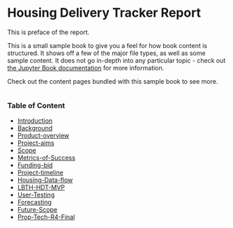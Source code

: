# Housing Delivery Tracker Report 

This is preface of the report. 


This is a small sample book to give you a feel for how book content is
structured.
It shows off a few of the major file types, as well as some sample content.
It does not go in-depth into any particular topic - check out [the Jupyter Book documentation](https://jupyterbook.org) for more information.
    
Check out the content pages bundled with this sample book to see more.

```{tableofcontents}
```

### Table of Content

- [Introduction](/mynewbook/introduction.md)
- [Background](/mynewbook/background.md)
- [Product-overview](/mynewbook/product-overview.md)
- [Project-aims](/mynewbook/project-aims.md)
- [Scope](/mynewbook/scope.md)
- [Metrics-of-Success](/mynewbook/metrics-of-success.md)
- [Funding-bid](/mynewbook/funding-bid.md)
- [Project-timeline](/mynewbook/project-timeline.md)
- [Housing-Data-flow](/mynewbook/housing-data-flow.ipynb)
- [LBTH-HDT-MVP](/mynewbook/lbth-hdt-mvp.md)
- [User-Testing](/mynewbook/user-testing.md)
- [Forecasting](/mynewbook/forecasting.md)
- [Future-Scope](/mynewbook/future-scope.md)
- [Prop-Tech-R4-Final](/mynewbook/prop-tech-r4-final.md)
